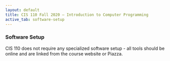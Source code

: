 ```yaml
---
layout: default
title: CIS 110 Fall 2020 — Introduction to Computer Programming
active_tab: software-setup
---
```


### Software Setup

CIS 110 does not require any specialized software setup - all tools should be online and are linked from the course website or Piazza.
